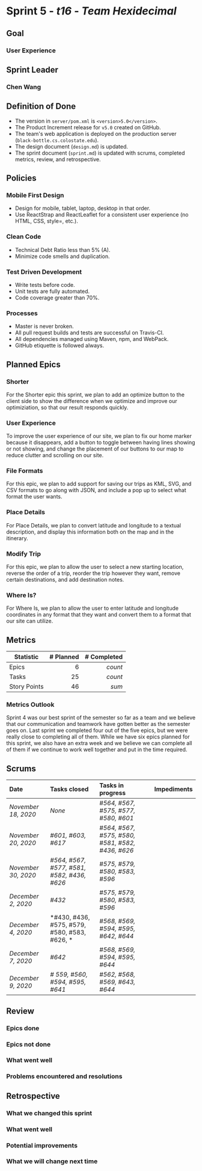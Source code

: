 # Sprint 5 - *t16* - *Team Hexidecimal*

## Goal
### User Experience

## Sprint Leader
### Chen Wang


## Definition of Done

* The version in `server/pom.xml` is `<version>5.0</version>`.
* The Product Increment release for `v5.0` created on GitHub.
* The team's web application is deployed on the production server (`black-bottle.cs.colostate.edu`).
* The design document (`design.md`) is updated.
* The sprint document (`sprint.md`) is updated with scrums, completed metrics, review, and retrospective.


## Policies

### Mobile First Design
* Design for mobile, tablet, laptop, desktop in that order.
* Use ReactStrap and ReactLeaflet for a consistent user experience (no HTML, CSS, style=, etc.).

### Clean Code
* Technical Debt Ratio less than 5% (A).
* Minimize code smells and duplication.

### Test Driven Development
* Write tests before code.
* Unit tests are fully automated.
* Code coverage greater than 70%.

### Processes
* Master is never broken. 
* All pull request builds and tests are successful on Travis-CI.
* All dependencies managed using Maven, npm, and WebPack.
* GitHub etiquette is followed always.

## Planned Epics
### Shorter
For the Shorter epic this sprint, we plan to add an optimize button to the client side to show the difference when we optimize and improve our optimiziation, so that our result responds quickly.
### User Experience
To improve the user experience of our site, we plan to fix our home marker because it disappears, add a button to toggle between having lines showing or not showing, and change the placement of our buttons to our map to reduce clutter and scrolling on our site.
### File Formats
For this epic, we plan to add support for saving our trips as KML, SVG, and CSV formats to go along with JSON, and include a pop up to select what format the user wants.
### Place Details
For Place Details, we plan to convert latitude and longitude to a textual description, and display this information both on the map and in the itinerary.
### Modify Trip
For this epic, we plan to allow the user to select a new starting location, reverse the order of a trip, reorder the trip however they want, remove certain destinations, and add destination notes.
### Where Is?
For Where Is, we plan to allow the user to enter latitude and longitude coordinates in any format that they want and convert them to a format that our site can utilize.
## Metrics

| Statistic | # Planned | # Completed |
| --- | ---: | ---: |
| Epics | 6 | *count* |
| Tasks |  25   | *count* | 
| Story Points |  46  | *sum* | 

### Metrics Outlook
Sprint 4 was our best sprint of the semester so far as a team and we believe that our communication and teamwork have gotten better as the semester goes on. Last sprint we completed four out of the five epics, but we were really close to completing all of them. While we have six epics planned for this sprint, we also have an extra week and we believe we can complete all of them if we continue to work well together and put in the time required.

## Scrums

| Date | Tasks closed  | Tasks in progress | Impediments |
| :--- | :--- | :--- | :--- |
| *November 18, 2020* | *None* | *#564, #567, #575, #577, #580, #601* |  | 
| *November 20, 2020* | *#601, #603, #617* | *#564, #567, #575, #580, #581, #582, #436, #626* |  |
| *November 30, 2020* | *#564, #567, #577, #581, #582, #436, #626* | *#575, #579, #580, #583, #596* |  |
| *December 2, 2020* | *#432* | *#575, #579, #580, #583, #596* |  |
| *December 4, 2020* | *#430, #436, #575, #579, #580, #583, #626, * | *#568, #569, #594, #595, #642, #644* |  |
| *December 7, 2020* | *#642* | *#568, #569, #594, #595, #644* |  |
| *December 9, 2020* | *# 559, #560, #594, #595, #641* | *#562, #568, #569, #643, #644* |  |

## Review

### Epics done  

### Epics not done 

### What went well

### Problems encountered and resolutions


## Retrospective

### What we changed this sprint

### What went well

### Potential improvements

### What we will change next time
